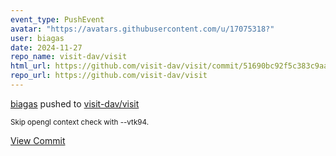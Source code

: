 ```yaml
---
event_type: PushEvent
avatar: "https://avatars.githubusercontent.com/u/17075318?"
user: biagas
date: 2024-11-27
repo_name: visit-dav/visit
html_url: https://github.com/visit-dav/visit/commit/51690bc92f5c383c9aa46d17a055b57a95182358
repo_url: https://github.com/visit-dav/visit
---
```


<a href='https://github.com/biagas' target='_blank'>biagas</a> pushed to <a href='https://github.com/visit-dav/visit' target='_blank'>visit-dav/visit</a>

<small>Skip opengl context check with --vtk94.</small>

<a href='https://github.com/visit-dav/visit/commit/51690bc92f5c383c9aa46d17a055b57a95182358' target='_blank'>View Commit</a>
